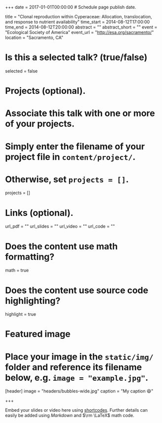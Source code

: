 +++
date = 2017-01-01T00:00:00  # Schedule page publish date.

title = "Clonal reproduction within Cyperaceae: Allocation, translocation, and response to nutrient
availability"
time_start = 2014-08-12T17:00:00
time_end = 2014-08-12T20:00:00
abstract = ""
abstract_short = ""
event = "Ecological Society of America"
event_url = "http://esa.org/sacramento/"
location = "Sacramento, CA"

# Is this a selected talk? (true/false)
selected = false

# Projects (optional).
#   Associate this talk with one or more of your projects.
#   Simply enter the filename of your project file in `content/project/`.
#   Otherwise, set `projects = []`.
projects = []

# Links (optional).
url_pdf = ""
url_slides = ""
url_video = ""
url_code = ""

# Does the content use math formatting?
math = true

# Does the content use source code highlighting?
highlight = true

# Featured image
# Place your image in the `static/img/` folder and reference its filename below, e.g. `image = "example.jpg"`.
[header]
image = "headers/bubbles-wide.jpg"
caption = "My caption :smile:"

+++

Embed your slides or video here using [shortcodes](https://sourcethemes.com/academic/post/writing-markdown-latex/). Further details can easily be added using *Markdown* and $\rm \LaTeX$ math code.
